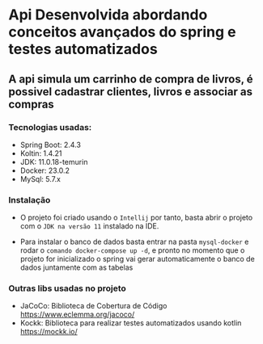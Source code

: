 # Api Desenvolvida abordando conceitos avançados do spring e testes automatizados

## A api simula um carrinho de compra de livros, é possivel cadastrar clientes, livros e associar as compras

### Tecnologias usadas:

- Spring Boot: 2.4.3
- Koltin: 1.4.21
- JDK: 11.0.18-temurin
- Docker: 23.0.2
- MySql: 5.7.x

### Instalação

- O projeto foi criado usando o `Intellij` por tanto, basta abrir o projeto com o `JDK na versão 11` instalado na IDE.

- Para instalar o banco de dados basta entrar na pasta `mysql-docker` e rodar o `comando docker-compose up -d`, e pronto 
no momento que o projeto for inicializado o spring vai gerar automaticamente o banco de dados juntamente com as tabelas

### Outras libs usadas no projeto

- JaCoCo: Biblioteca de Cobertura de Código https://www.eclemma.org/jacoco/
- Kockk: Biblioteca para realizar testes automatizados usando kotlin https://mockk.io/
